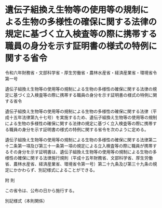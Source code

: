 # 遺伝子組換え生物等の使用等の規制による生物の多様性の確保に関する法律の規定に基づく立入検査等の際に携帯する職員の身分を示す証明書の様式の特例に関する省令

令和六年財務省・文部科学省・厚生労働省・農林水産省・経済産業省・環境省令第一号

遺伝子組換え生物等の使用等の規制による生物の多様性の確保に関する法律の規定に基づく立入検査等の際に携帯する職員の身分を示す証明書の様式の特例に関する省令

遺伝子組換え生物等の使用等の規制による生物の多様性の確保に関する法律（平成十五年法律第九十七号）を実施するため、遺伝子組換え生物等の使用等の規制による生物の多様性の確保に関する法律の規定に基づく立入検査等の際に携帯する職員の身分を示す証明書の様式の特例に関する省令を次のように定める。

遺伝子組換え生物等の使用等の規制による生物の多様性の確保に関する法律第二十二条第一項及び第三十一条第一項の規定による立入検査等の際に職員が携帯するその身分を示す証明書は、遺伝子組換え生物等の使用等の規制による生物の多様性の確保に関する法律施行規則（平成十五年財務省、文部科学省、厚生労働省、農林水産省、経済産業省、環境省令第一号）第二十九条及び第三十九条の規定にかかわらず、別記様式によることができる。

附 則

この省令は、公布の日から施行する。

別記様式（本則関係）

[](/./pict/2FH00000072218.pdf)
